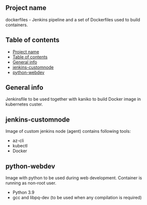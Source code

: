 ## Project name
dockerfiles - Jenkins pipeline and a set of Dockerfiles used to build containers.

## Table of contents
- [Project name](#project-name)
- [Table of contents](#table-of-contents)
- [General info](#general-info)
- [jenkins-customnode](#jenkins-customnode)
- [python-webdev](#python-webdev)

## General info
Jenkinsfile to be used together with kaniko to build Docker image in kubernetes custer.
  
## jenkins-customnode
Image of custom jenkins node (agent) contains following tools:
* az-cli
* kubectl
* Docker

## python-webdev
Image with python to be used during web development. Container is running as non-root user.
* Python 3.9
* gcc and libpq-dev (to be used when any compilation is required)
